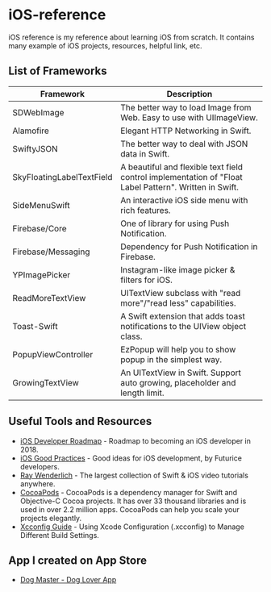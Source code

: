 # iOS-reference
iOS reference is my reference about learning iOS from scratch. It contains many example of iOS projects, resources, helpful link, etc.

## List of Frameworks

| Framework | Description |
| ------------------------------- | --------------------------------------------------------------------- |
| SDWebImage | The better way to load Image from Web. Easy to use with UIImageView. |
| Alamofire | Elegant HTTP Networking in Swift. |
| SwiftyJSON | The better way to deal with JSON data in Swift. |
| SkyFloatingLabelTextField | A beautiful and flexible text field control implementation of "Float Label Pattern". Written in Swift. |
| SideMenuSwift | An interactive iOS side menu with rich features. |
| Firebase/Core | One of library for using Push Notification. |
| Firebase/Messaging | Dependency for Push Notification in Firebase. |
| YPImagePicker | Instagram-like image picker & filters for iOS. |
| ReadMoreTextView | UITextView subclass with "read more"/"read less" capabilities. |
| Toast-Swift | A Swift extension that adds toast notifications to the UIView object class. |
| PopupViewController | EzPopup will help you to show popup in the simplest way. |
| GrowingTextView | An UITextView in Swift. Support auto growing, placeholder and length limit. |

## Useful Tools and Resources

- [iOS Developer Roadmap](https://github.com/BohdanOrlov/iOS-Developer-Roadmap) - Roadmap to becoming an iOS developer in 2018.
- [iOS Good Practices](https://github.com/futurice/ios-good-practices) - Good ideas for iOS development, by Futurice developers.
- [Ray Wenderlich](https://www.raywenderlich.com/) - The largest collection of Swift & iOS video tutorials anywhere.
- [CocoaPods](https://cocoapods.org/) - CocoaPods is a dependency manager for Swift and Objective-C Cocoa projects. It has over 33 thousand libraries and is used in over 2.2 million apps. CocoaPods can help you scale your projects elegantly.
- [Xcconfig Guide](https://www.appcoda.com/xcconfig-guide) - Using Xcode Configuration (.xcconfig) to Manage Different Build Settings.

## App I created on App Store

- [Dog Master - Dog Lover App](https://apps.apple.com/us/app/dog-master-dog-lover-app/id1510670669)

